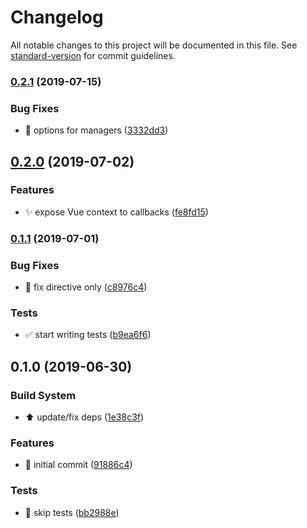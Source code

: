 # Changelog

All notable changes to this project will be documented in this file. See [standard-version](https://github.com/conventional-changelog/standard-version) for commit guidelines.

### [0.2.1](https://github.com/thierrymichel/vue-aware/compare/v0.2.0...v0.2.1) (2019-07-15)

### Bug Fixes

- :bug: options for managers ([3332dd3](https://github.com/thierrymichel/vue-aware/commit/3332dd3))

## [0.2.0](https://github.com/thierrymichel/vue-aware/compare/v0.1.1...v0.2.0) (2019-07-02)

### Features

- :sparkles: expose Vue context to callbacks ([fe8fd15](https://github.com/thierrymichel/vue-aware/commit/fe8fd15))

### [0.1.1](https://github.com/thierrymichel/vue-aware/compare/v0.1.0...v0.1.1) (2019-07-01)

### Bug Fixes

- :bug: fix directive only ([c8976c4](https://github.com/thierrymichel/vue-aware/commit/c8976c4))

### Tests

- :white_check_mark: start writing tests ([b9ea6f6](https://github.com/thierrymichel/vue-aware/commit/b9ea6f6))

## 0.1.0 (2019-06-30)

### Build System

- :arrow_up: update/fix deps ([1e38c3f](https://github.com/thierrymichel/vue-aware/commit/1e38c3f))

### Features

- :tada: initial commit ([91886c4](https://github.com/thierrymichel/vue-aware/commit/91886c4))

### Tests

- :wrench: skip tests ([bb2988e](https://github.com/thierrymichel/vue-aware/commit/bb2988e))
